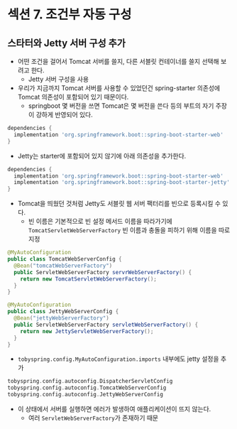 # 섹션 7. 조건부 자동 구성
## 스타터와 Jetty 서버 구성 추가

- 어떤 조건을 걸어서 Tomcat 서버를 쓸지, 다른 서블릿 컨테이너를 쓸지 선택해 보려고 한다.
    - Jetty 서버 구성을 사용
- 우리가 지금까지 Tomcat 서버를 사용할 수 있었던건 spring-starter 의존성에 Tomcat 의존성이 포함되어 있기 때문이다.
    - springboot 몇 버전을 쓰면 Tomcat은 몇 버전을 쓴다 등의 부트의 자기 주장이 강하게 반영되어 있다.

```groovy
dependencies {
  implementation 'org.springframework.boot::spring-boot-starter-web'
}
```

- Jetty는 starter에 포함되어 있지 않기에 아래 의존성을 추가한다.

```groovy
dependencies {
  implementation 'org.springframework.boot::spring-boot-starter-web'
  implementation 'org.springframework.boot::spring-boot-starter-jetty'
}
```

- Tomcat을 띄웠던 것처럼 Jetty도 서블릿 웹 서버 팩터리를 빈으로 등록시킬 수 있다.
    - 빈 이름은 기본적으로 빈 설정 메서드 이름을 따라가기에 `TomcatServletWebServerFactory` 빈 이름과 충돌을 피하기 위해 이름을 따로 지정

```java
@MyAutoConfiguration
public class TomcatWebServerConfig {
  @Bean("tomcatWebServerFactory")
  public ServletWebServerFactory servrWebServerFactory() {
    return new TomcatServletWebServerFactory();
  }
}

@MyAutoConfiguration
public class JettyWebServerConfig {
  @Bean("jettyWebServerFactory")
  public ServletWebServerFactory servletWebServerFactory() {
    return new JettyServletWebServerFactory();
  }
}
```

- `tobyspring.config.MyAutoConfiguration.imports` 내부에도 jetty 설정을 추가

```groovy
tobyspring.config.autoconfig.DispatcherServletConfig
tobyspring.config.autoconfig.TomcatWebServerConfig
tobyspring.config.autoconfig.JettyWebServerConfig
```

- 이 상태에서 서버를 실행하면 에러가 발생하여 애플리케이션이 뜨지 않는다.
    - 여러 `ServletWebServerFactory`가 존재하기 때문
